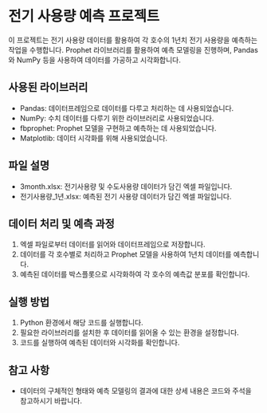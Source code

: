 # 전기 사용량 예측 프로젝트
이 프로젝트는 전기 사용량 데이터를 활용하여 각 호수의 1년치 전기 사용량을 예측하는 작업을 수행합니다. Prophet 라이브러리를 활용하여 예측 모델링을 진행하며, Pandas와 NumPy 등을 사용하여 데이터를 가공하고 시각화합니다.

## 사용된 라이브러리
- Pandas: 데이터프레임으로 데이터를 다루고 처리하는 데 사용되었습니다.
- NumPy: 수치 데이터를 다루기 위한 라이브러리로 사용되었습니다.
- fbprophet: Prophet 모델을 구현하고 예측하는 데 사용되었습니다.
- Matplotlib: 데이터 시각화를 위해 사용되었습니다.
## 파일 설명
- 3month.xlsx: 전기사용량 및 수도사용량 데이터가 담긴 엑셀 파일입니다.
- 전기사용량_1년.xlsx: 예측된 전기 사용량 데이터가 담긴 엑셀 파일입니다.
## 데이터 처리 및 예측 과정
1. 엑셀 파일로부터 데이터를 읽어와 데이터프레임으로 저장합니다.
2. 데이터를 각 호수별로 처리하고 Prophet 모델을 사용하여 1년치 데이터를 예측합니다.
3. 예측된 데이터를 박스플롯으로 시각화하여 각 호수의 예측값 분포를 확인합니다.
## 실행 방법
1. Python 환경에서 해당 코드를 실행합니다.
2. 필요한 라이브러리를 설치한 후 데이터를 읽어올 수 있는 환경을 설정합니다.
3. 코드를 실행하여 예측된 데이터와 시각화를 확인합니다.
## 참고 사항
- 데이터의 구체적인 형태와 예측 모델링의 결과에 대한 상세 내용은 코드와 주석을 참고하시기 바랍니다.